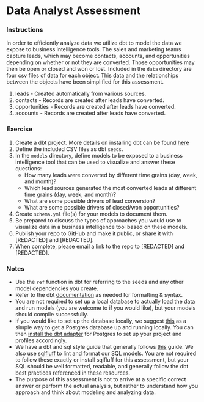# Data Analyst Assessment

### Instructions

In order to efficiently analyze data we utilize dbt to model the data we expose to business intelligence tools. The sales and marketing teams capture leads, which may become contacts, accounts, and opportunities depending on whether or not they are converted. Those opportunities may then be open or closed and won or lost. Included in the `data` directory are four csv files of data for each object. This data and the relationships between the objects have been simplified for this assessment.

1. leads - Created automatically from various sources.
2. contacts - Records are created after leads have converted.
3. opportunities - Records are created after leads have converted.
4. accounts - Records are created after leads have converted.

### Exercise

1. Create a dbt project. More details on installing dbt can be found [here](https://docs.getdbt.com/dbt-cli/install/overview)
2. Define the included CSV files as dbt `seeds`.
3. In the `models` directory, define models to be exposed to a business intelligence tool that can be used to visualize and answer these questions:
    - How many leads were converted by different time grains (day, week, and month)?
    - Which lead sources generated the most converted leads at different time grains (day, week, and month)?
    - What are some possible drivers of lead conversion?
    - What are some possible drivers of closed/won opportunities?
4. Create `schema.yml` file(s) for your models to document them.
5. Be prepared to discuss the types of approaches you would use to visualize data in a business intelligence tool based on these models.
6. Publish your repo to GitHub and make it public, or share it with [REDACTED] and [REDACTED].
7. When complete, please email a link to the repo to [REDACTED] and [REDACTED].

### Notes

- Use the `ref` function in dbt for referring to the seeds and any other model dependencies you create.
- Refer to the dbt [documentation](https://docs.getdbt.com/docs/introduction) as needed for formatting & syntax.
- You are not required to set up a local database to actually load the data and run models (you are welcome to if you would like), but your models should compile successfully.
- If you would like to set up the database locally, we suggest [this](https://postgresapp.com/) as a simple way to get a Postgres database up and running locally. You can then [install the dbt adapter](https://docs.getdbt.com/dbt-cli/install/overview) for Postgres to set up your project and profiles accordingly.
- We have a dbt and sql style guide that generally follows [this](https://discourse.getdbt.com/t/how-we-structure-our-dbt-projects/355) guide. We also use [sqlfluff](https://www.sqlfluff.com/) to lint and format our SQL models. You are not required to follow these exactly or install sqlfluff for this assessment, but your SQL should be well formatted, readable, and generally follow the dbt best practices referenced in these resources.
- The purpose of this assessment is not to arrive at a specific correct answer or perform the actual analysis, but rather to understand how you approach and think about modeling and analyzing data.
